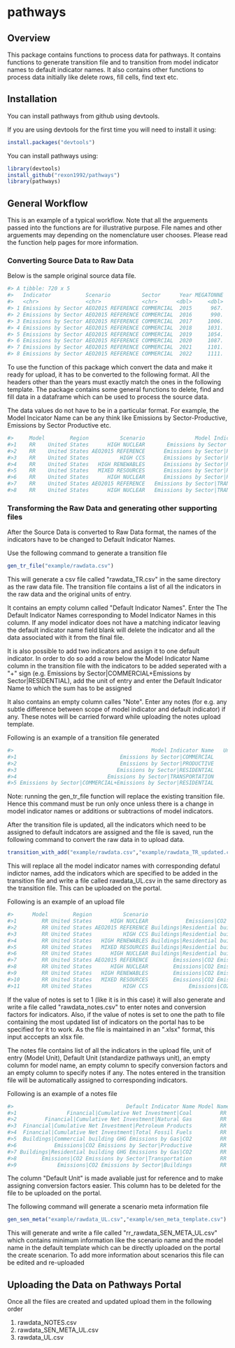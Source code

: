 
<!-- README.md is generated from README.Rmd. Please edit that file -->
pathways
========

Overview
--------

This package contains functions to process data for pathways. It contains functions to generate transition file and to transition from model indicator names to default indicator names. It also contains other functions to process data initially like delete rows, fill cells, find text etc.

Installation
------------

You can install pathways from github using devtools.

If you are using devtools for the first time you will need to install it using:

``` r
install.packages("devtools")
```

You can install pathways using:

``` r
library(devtools)
install_github("rexon1992/pathways")
library(pathways)
```

General Workflow
----------------

This is an example of a typical workflow. Note that all the arguements passed into the functions are for illustrative purpose. File names and other arguements may depending on the nomenclature user chooses. Please read the function help pages for more information.

### Converting Source Data to Raw Data

Below is the sample original source data file.

``` r
#> A tibble: 720 x 5
#>   Indicator           Scenario          Sector      Year MEGATONNE
#>   <chr>               <chr>             <chr>      <dbl>     <dbl>
#> 1 Emissions by Sector AEO2015 REFERENCE COMMERCIAL  2015      967.
#> 2 Emissions by Sector AEO2015 REFERENCE COMMERCIAL  2016      990.
#> 3 Emissions by Sector AEO2015 REFERENCE COMMERCIAL  2017     1006.
#> 4 Emissions by Sector AEO2015 REFERENCE COMMERCIAL  2018     1031.
#> 5 Emissions by Sector AEO2015 REFERENCE COMMERCIAL  2019     1054.
#> 6 Emissions by Sector AEO2015 REFERENCE COMMERCIAL  2020     1087.
#> 7 Emissions by Sector AEO2015 REFERENCE COMMERCIAL  2021     1101.
#> 8 Emissions by Sector AEO2015 REFERENCE COMMERCIAL  2022     1111.
```

To use the function of this package which convert the data and make it ready for upload, it has to be converted to the following format. All the headers other than the years must exactly match the ones in the following template. The package contains some general functions to delete, find and fill data in a dataframe which can be used to process the source data.

The data values do not have to be in a particular format. For example, the Model Incicator Name can be any think like Emissions by Sector-Productive, Emissions by Sector Productive etc.

``` r
#>     Model        Region          Scenario                Model Indicator Name     Unit of Entry   2016       2017       2018      2019       2020       2021
#>1    RR    United States      HIGH NUCLEAR       Emissions by Sector|PRODUCTIVE      MEGATONNE     1309.0257  1281.5625  1276.361  1277.6667  1278.4909  1159.8612
#>2    RR    United States AEO2015 REFERENCE      Emissions by Sector|RESIDENTIAL      MEGATONNE     971.6919   967.3204   971.834   977.2520   990.4161   992.1451
#>3    RR    United States          HIGH CCS      Emissions by Sector|RESIDENTIAL      MEGATONNE     1048.2860  1038.1109  1037.936  1046.8821  1056.1125  953.2898
#>4    RR    United States   HIGH RENEWABLES      Emissions by Sector|RESIDENTIAL      MEGATONNE     1058.8847  1034.0865  1037.559  1039.1316  1024.0665  907.8701
#>5    RR    United States   MIXED RESOURCES      Emissions by Sector|RESIDENTIAL      MEGATONNE     1047.3803  1025.2312  1018.146  1011.5801  1008.3327  891.0735
#>6    RR    United States      HIGH NUCLEAR      Emissions by Sector|RESIDENTIAL      MEGATONNE     1061.0213  1024.0253  1008.834  999.8088   987.9709   853.9611
#>7    RR    United States AEO2015 REFERENCE   Emissions by Sector|TRANSPORTATION      MEGATONNE     1929.4430  1920.1862  1921.254  1917.1024  1911.1245  1901.2237
#>8    RR    United States      HIGH NUCLEAR   Emissions by Sector|TRANSPORTATION      MEGATONNE     1930.8548  1920.5908  1919.715  1914.0895  1905.8524  1861.8619
```

### Transforming the Raw Data and generating other supporting files

After the Source Data is converted to Raw Data format, the names of the indicators have to be changed to Default Indicator Names.

Use the following command to generate a transition file

``` r
gen_tr_file("example/rawdata.csv")
```

This will generate a csv file called "rawdata\_TR.csv" in the same directory as the raw data file. The transition file contains a list of all the indicators in the raw data and the original units of entry.

It contains an empty column called "Default Indicator Names". Enter the The Default Indicator Names corresponding to Model Indicator Names in this column. If any model indicator does not have a matching indicator leaving the default indicator name field blank will delete the indicator and all the data associated with it from the final file.

It is also possible to add two indicators and assign it to one default indicator. In order to do so add a row below the Model Indicator Name column in the transition file with the indicators to be added seperated with a "+" sign (e.g. Emissions by Sector|COMMERCIAL+Emissions by Sector|RESIDENTIAL), add the unit of entry and enter the Default Indicator Name to which the sum has to be assigned

It also contains an empty column calles "Note". Enter any notes (for e.g. any subtle difference between scope of model indicator and default indicator) if any. These notes will be carried forward while uploading the notes upload template.

Following is an example of a transition file generated

``` r
#>                                            Model Indicator Name   Unit of Entry   Default Indicator Name   Note
#>1                                 Emissions by Sector|COMMERCIAL     MEGATONNE                            
#>2                                 Emissions by Sector|PRODUCTIVE     MEGATONNE                            
#>3                                Emissions by Sector|RESIDENTIAL     MEGATONNE                            
#>4                             Emissions by Sector|TRANSPORTATION     MEGATONNE                            
#>5 Emissions by Sector|COMMERCIAL+Emissions by Sector|RESIDENTIAL     MEGATONNE                            
```

Note: running the gen\_tr\_file function will replace the existing transition file. Hence this command must be run only once unless there is a change in model indicator names or additions or subtractions of model indicators.

After the transition file is updated, all the indicators which need to be assigned to default indcators are assigned and the file is saved, run the following command to convert the raw data in to upload data.

``` r
transition_with_add("example/rawdata.csv","example/rawdata_TR_updated.csv",notes = 1, "example/ind_list_production.xlsx")
```

This will replace all the model indicator names with corresponding defatul indictor names, add the indicators which are specified to be added in the transition file and write a file called rawdata\_UL.csv in the same directory as the transition file. This can be uploaded on the portal.

Following is an example of an upload file

``` r
#>      Model        Region          Scenario                                  Default Indicator Name Unit of Entry       2016       2017      2018       2019
#>1        RR United States      HIGH NUCLEAR            Emissions|CO2 Emissions by Sector|Productive     MEGATONNE  1309.0257  1281.5625  1276.361  1277.6667
#>2        RR United States AEO2015 REFERENCE Buildings|Residential building GHG Emissions by Gas|CO2     MEGATONNE   971.6919   967.3204   971.834   977.2520
#>3        RR United States          HIGH CCS Buildings|Residential building GHG Emissions by Gas|CO2     MEGATONNE  1048.2860  1038.1109  1037.936  1046.8821
#>4        RR United States   HIGH RENEWABLES Buildings|Residential building GHG Emissions by Gas|CO2     MEGATONNE  1058.8847  1034.0865  1037.559  1039.1316
#>5        RR United States   MIXED RESOURCES Buildings|Residential building GHG Emissions by Gas|CO2     MEGATONNE  1047.3803  1025.2312  1018.146  1011.5801
#>6        RR United States      HIGH NUCLEAR Buildings|Residential building GHG Emissions by Gas|CO2     MEGATONNE  1061.0213  1024.0253  1008.834   999.8088
#>7        RR United States AEO2015 REFERENCE        Emissions|CO2 Emissions by Sector|Transportation     MEGATONNE  1929.4430  1920.1862  1921.254  1917.1024
#>8        RR United States      HIGH NUCLEAR        Emissions|CO2 Emissions by Sector|Transportation     MEGATONNE  1930.8548  1920.5908  1919.715  1914.0895
#>9        RR United States   HIGH RENEWABLES        Emissions|CO2 Emissions by Sector|Transportation     MEGATONNE  1931.5498  1920.2347  1919.035  1912.5660
#>10       RR United States   MIXED RESOURCES        Emissions|CO2 Emissions by Sector|Transportation     MEGATONNE  1931.4653  1920.5047  1919.395  1913.1916
#>11       RR United States          HIGH CCS             Emissions|CO2 Emissions by Sector|Buildings     MEGATONNE  2068.5684  2051.7622  2055.253  2078.1373
```

If the value of notes is set to 1 (like it is in this case) it will also generate and write a file called "rawdata\_notes.csv" to enter notes and conversion factors for indicators. Also, if the value of notes is set to one the path to file containing the most updated list of indicators on the portal has to be specified for it to work. As the file is maintained in an ".xlsx" format, this input acccepts an xlsx file.

The notes file contains list of all the indicators in the upload file, unit of entry (Model Unit), Default Unit (standardize pathways unit), an empty column for model name, an empty column to specify conversion factors and an empty column to specify notes if any. The notes entered in the transition file will be automatically assigned to corresponding indicators.

Following is an example of a notes file

``` r
#>                                    Default Indicator Name Model Name          Unit of Entry       Default Unit  Conversion Factor                                    Note
#>1                Financial|Cumulative Net Investment|Coal         RR Running Sum of 2014 $T billion US$2016/yr                                                               
#>2         Financial|Cumulative Net Investment|Natural Gas         RR Running Sum of 2014 $T billion US$2016/yr                                                               
#>3  Financial|Cumulative Net Investment|Petroleum Products         RR Running Sum of 2014 $T billion US$2016/yr                                                               
#>4  Financial|Cumulative Net Investment|Total Fossil Fuels         RR Running Sum of 2014 $T billion US$2016/yr                                                               
#>5  Buildings|Commercial building GHG Emissions by Gas|CO2         RR              MEGATONNE         Mt CO2e/yr                                                               
#>6            Emissions|CO2 Emissions by Sector|Productive         RR              MEGATONNE              Mt/yr                                                               
#>7 Buildings|Residential building GHG Emissions by Gas|CO2         RR              MEGATONNE              Mt/yr                                                               
#>8        Emissions|CO2 Emissions by Sector|Transportation         RR              MEGATONNE              Mt/yr                                                               
#>9             Emissions|CO2 Emissions by Sector|Buildings         RR              MEGATONNE              Mt/yr                          Sum of  residential and commercial emissions
```

The column "Default Unit" is made avaliable just for reference and to make assigning conversion factors easier. This column has to be deleted for the file to be uploaded on the portal.

The following command will generate a scenario meta information file

``` r
gen_sen_meta("example/rawdata_UL.csv","example/sen_meta_template.csv")
```

This will generate and write a file called "rr\_rawdata\_SEN\_META\_UL.csv" which contains minimum information like the scenario name and the model name in the default template which can be directly uploaded on the portal the create scenarion. To add more information about scenarios this file can be edited and re-uploaded

Uploading the Data on Pathways Portal
-------------------------------------

Once all the files are created and updated upload them in the following order

1.  rawdata\_NOTES.csv
2.  rawdata\_SEN\_META\_UL.csv
3.  rawdata\_UL.csv

